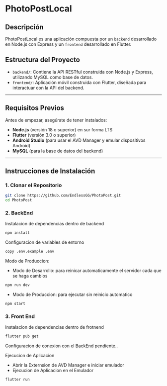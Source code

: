 # PhotoPostLocal

## Descripción
PhotoPostLocal es una aplicación compuesta por un `backend` desarrollado en Node.js con Express y un `frontend` desarrollado en Flutter.

## Estructura del Proyecto
- `backend/`: Contiene la API RESTful construida con Node.js y Express, utilizando MySQL como base de datos.
- `frontend/`: Aplicación móvil construida con Flutter, diseñada para interactuar con la API del backend.

---

## Requisitos Previos
Antes de empezar, asegúrate de tener instalados:

- **Node.js** (versión 18 o superior) en sur forma LTS
- **Flutter** (versión 3.0 o superior)
- **Android Studio** (para usar el AVD Manager y emular dispositivos Android)
- **MySQL** (para la base de datos del backend)

---

## Instrucciones de Instalación

### 1. Clonar el Repositorio

```bash
git clone https://github.com/EndlessGG/PhotoPost.git
cd PhotoPost
```

### 2. BackEnd

Instalacion de dependencias dentro de backend
```bash
npm install
```

Configuracion de variables de entorno
```bash
copy .env.example .env
```

Modo de Produccion:

- Modo de Desarrollo: para reinicar automaticamente el servidor cada que se haga cambios
```bash
npm run dev
```

- Modo de Produccion: para ejecutar sin reinicio automatico
```bash
npm start
```

### 3. Front End

Instalacion de dependencias dentro de frotnend
```bash
flutter pub get
```

Configuracion de conexion con el BackEnd
pendiente..

Ejecucion de Aplicacion
 - Abrir la Externsion de AVD Manager e iniciar emulador
 - Ejecucion de Aplicacion en el Emulador
 ```bash
 flutter run
 ```
